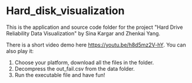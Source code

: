 # Hard_disk_visualization
This is the application and source code folder for the project "Hard Drive Reliability Data Visualization" by Sina Kargar and Zhenkai Yang.

There is a short video demo here https://youtu.be/h8d5mz2V-hY. You can also play it:

1. Choose your platform, download all the files in the folder. 
2. Decompress the out_fail.csv from the data folder.
3. Run the executable file and have fun!
